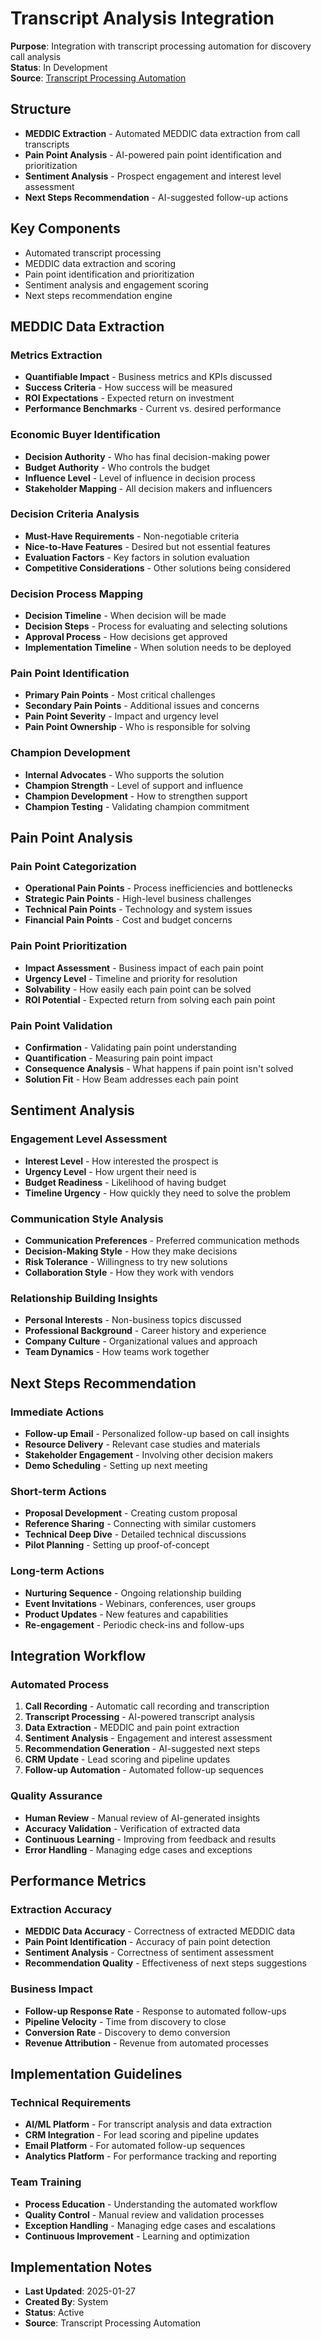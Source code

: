 # Transcript Analysis Integration
**Purpose**: Integration with transcript processing automation for discovery call analysis  
**Status**: In Development  
**Source**: [Transcript Processing Automation](https://github.com/your-repo/transcript-processing-automation)

## Structure
- **MEDDIC Extraction** - Automated MEDDIC data extraction from call transcripts
- **Pain Point Analysis** - AI-powered pain point identification and prioritization
- **Sentiment Analysis** - Prospect engagement and interest level assessment
- **Next Steps Recommendation** - AI-suggested follow-up actions

## Key Components
- Automated transcript processing
- MEDDIC data extraction and scoring
- Pain point identification and prioritization
- Sentiment analysis and engagement scoring
- Next steps recommendation engine

## MEDDIC Data Extraction

### Metrics Extraction
- **Quantifiable Impact** - Business metrics and KPIs discussed
- **Success Criteria** - How success will be measured
- **ROI Expectations** - Expected return on investment
- **Performance Benchmarks** - Current vs. desired performance

### Economic Buyer Identification
- **Decision Authority** - Who has final decision-making power
- **Budget Authority** - Who controls the budget
- **Influence Level** - Level of influence in decision process
- **Stakeholder Mapping** - All decision makers and influencers

### Decision Criteria Analysis
- **Must-Have Requirements** - Non-negotiable criteria
- **Nice-to-Have Features** - Desired but not essential features
- **Evaluation Factors** - Key factors in solution evaluation
- **Competitive Considerations** - Other solutions being considered

### Decision Process Mapping
- **Decision Timeline** - When decision will be made
- **Decision Steps** - Process for evaluating and selecting solutions
- **Approval Process** - How decisions get approved
- **Implementation Timeline** - When solution needs to be deployed

### Pain Point Identification
- **Primary Pain Points** - Most critical challenges
- **Secondary Pain Points** - Additional issues and concerns
- **Pain Point Severity** - Impact and urgency level
- **Pain Point Ownership** - Who is responsible for solving

### Champion Development
- **Internal Advocates** - Who supports the solution
- **Champion Strength** - Level of support and influence
- **Champion Development** - How to strengthen support
- **Champion Testing** - Validating champion commitment

## Pain Point Analysis

### Pain Point Categorization
- **Operational Pain Points** - Process inefficiencies and bottlenecks
- **Strategic Pain Points** - High-level business challenges
- **Technical Pain Points** - Technology and system issues
- **Financial Pain Points** - Cost and budget concerns

### Pain Point Prioritization
- **Impact Assessment** - Business impact of each pain point
- **Urgency Level** - Timeline and priority for resolution
- **Solvability** - How easily each pain point can be solved
- **ROI Potential** - Expected return from solving each pain point

### Pain Point Validation
- **Confirmation** - Validating pain point understanding
- **Quantification** - Measuring pain point impact
- **Consequence Analysis** - What happens if pain point isn't solved
- **Solution Fit** - How Beam addresses each pain point

## Sentiment Analysis

### Engagement Level Assessment
- **Interest Level** - How interested the prospect is
- **Urgency Level** - How urgent their need is
- **Budget Readiness** - Likelihood of having budget
- **Timeline Urgency** - How quickly they need to solve the problem

### Communication Style Analysis
- **Communication Preferences** - Preferred communication methods
- **Decision-Making Style** - How they make decisions
- **Risk Tolerance** - Willingness to try new solutions
- **Collaboration Style** - How they work with vendors

### Relationship Building Insights
- **Personal Interests** - Non-business topics discussed
- **Professional Background** - Career history and experience
- **Company Culture** - Organizational values and approach
- **Team Dynamics** - How teams work together

## Next Steps Recommendation

### Immediate Actions
- **Follow-up Email** - Personalized follow-up based on call insights
- **Resource Delivery** - Relevant case studies and materials
- **Stakeholder Engagement** - Involving other decision makers
- **Demo Scheduling** - Setting up next meeting

### Short-term Actions
- **Proposal Development** - Creating custom proposal
- **Reference Sharing** - Connecting with similar customers
- **Technical Deep Dive** - Detailed technical discussions
- **Pilot Planning** - Setting up proof-of-concept

### Long-term Actions
- **Nurturing Sequence** - Ongoing relationship building
- **Event Invitations** - Webinars, conferences, user groups
- **Product Updates** - New features and capabilities
- **Re-engagement** - Periodic check-ins and follow-ups

## Integration Workflow

### Automated Process
1. **Call Recording** - Automatic call recording and transcription
2. **Transcript Processing** - AI-powered transcript analysis
3. **Data Extraction** - MEDDIC and pain point extraction
4. **Sentiment Analysis** - Engagement and interest assessment
5. **Recommendation Generation** - AI-suggested next steps
6. **CRM Update** - Lead scoring and pipeline updates
7. **Follow-up Automation** - Automated follow-up sequences

### Quality Assurance
- **Human Review** - Manual review of AI-generated insights
- **Accuracy Validation** - Verification of extracted data
- **Continuous Learning** - Improving from feedback and results
- **Error Handling** - Managing edge cases and exceptions

## Performance Metrics

### Extraction Accuracy
- **MEDDIC Data Accuracy** - Correctness of extracted MEDDIC data
- **Pain Point Identification** - Accuracy of pain point detection
- **Sentiment Analysis** - Correctness of sentiment assessment
- **Recommendation Quality** - Effectiveness of next steps suggestions

### Business Impact
- **Follow-up Response Rate** - Response to automated follow-ups
- **Pipeline Velocity** - Time from discovery to close
- **Conversion Rate** - Discovery to demo conversion
- **Revenue Attribution** - Revenue from automated processes

## Implementation Guidelines

### Technical Requirements
- **AI/ML Platform** - For transcript analysis and data extraction
- **CRM Integration** - For lead scoring and pipeline updates
- **Email Platform** - For automated follow-up sequences
- **Analytics Platform** - For performance tracking and reporting

### Team Training
- **Process Education** - Understanding the automated workflow
- **Quality Control** - Manual review and validation processes
- **Exception Handling** - Managing edge cases and escalations
- **Continuous Improvement** - Learning and optimization

## Implementation Notes
- **Last Updated**: 2025-01-27
- **Created By**: System
- **Status**: Active
- **Source**: Transcript Processing Automation
